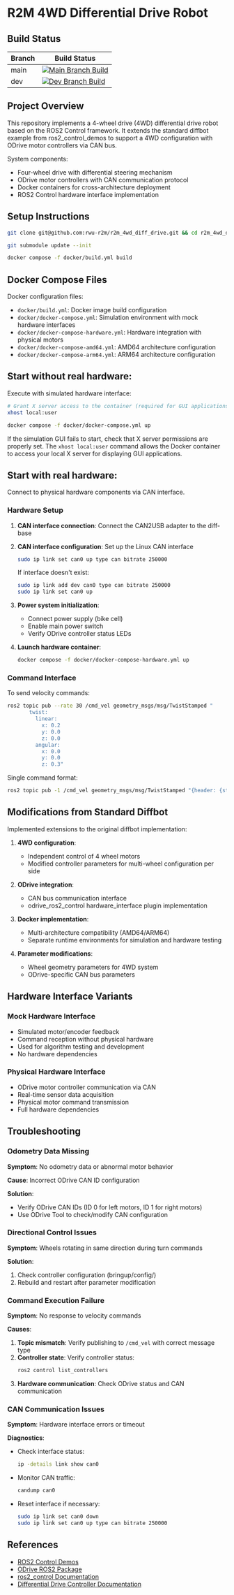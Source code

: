 # R2M 4WD Differential Drive Robot

## Build Status

| Branch | Build Status |
|--------|--------------|
| main | [![Main Branch Build](https://github.com/rwu-r2m/r2m_4wd_diff_drive/actions/workflows/docker-push.yml/badge.svg?branch=main)](https://github.com/rwu-r2m/r2m_4wd_diff_drive/actions/workflows/docker-push.yml) |
| dev | [![Dev Branch Build](https://github.com/rwu-r2m/r2m_4wd_diff_drive/actions/workflows/docker-push.yml/badge.svg?branch=dev)](https://github.com/rwu-r2m/r2m_4wd_diff_drive/actions/workflows/docker-push.yml) |

## Project Overview

This repository implements a 4-wheel drive (4WD) differential drive robot based on the ROS2 Control framework. It extends the standard diffbot example from ros2_control_demos to support a 4WD configuration with ODrive motor controllers via CAN bus.

System components:
- Four-wheel drive with differential steering mechanism
- ODrive motor controllers with CAN communication protocol
- Docker containers for cross-architecture deployment
- ROS2 Control hardware interface implementation

## Setup Instructions

```bash
git clone git@github.com:rwu-r2m/r2m_4wd_diff_drive.git && cd r2m_4wd_diff_drive
```

```bash
git submodule update --init
```

```bash
docker compose -f docker/build.yml build
```

## Docker Compose Files

Docker configuration files:

- `docker/build.yml`: Docker image build configuration
- `docker/docker-compose.yml`: Simulation environment with mock hardware interfaces
- `docker/docker-compose-hardware.yml`: Hardware integration with physical motors
- `docker/docker-compose-amd64.yml`: AMD64 architecture configuration
- `docker/docker-compose-arm64.yml`: ARM64 architecture configuration

## Start without real hardware:

Execute with simulated hardware interface:

```bash
# Grant X server access to the container (required for GUI applications)
xhost local:user
```

```bash
docker compose -f docker/docker-compose.yml up
```

If the simulation GUI fails to start, check that X server permissions are properly set. The `xhost local:user` command allows the Docker container to access your local X server for displaying GUI applications.

## Start with real hardware:

Connect to physical hardware components via CAN interface.

### Hardware Setup
1. **CAN interface connection**: Connect the CAN2USB adapter to the diff-base
2. **CAN interface configuration**: Set up the Linux CAN interface
   ```bash
   sudo ip link set can0 up type can bitrate 250000
   ```
   If interface doesn't exist:
   ```bash
   sudo ip link add dev can0 type can bitrate 250000
   sudo ip link set can0 up
   ```

3. **Power system initialization**: 
   - Connect power supply (bike cell)
   - Enable main power switch
   - Verify ODrive controller status LEDs

4. **Launch hardware container**:
   ```bash
   docker compose -f docker/docker-compose-hardware.yml up
   ```

### Command Interface

To send velocity commands:

```bash
ros2 topic pub --rate 30 /cmd_vel geometry_msgs/msg/TwistStamped "
       twist:
         linear:
           x: 0.2
           y: 0.0
           z: 0.0
         angular:
           x: 0.0
           y: 0.0
           z: 0.3"
```

Single command format:

```bash
ros2 topic pub -1 /cmd_vel geometry_msgs/msg/TwistStamped "{header: {stamp: {sec: 0}, frame_id: 'base_link'}, twist: {linear: {x: 0.2, y: 0.0, z: 0.0}, angular: {x: 0.0, y: 0.0, z: 0.3}}}"
```

## Modifications from Standard Diffbot

Implemented extensions to the original diffbot implementation:

1. **4WD configuration**: 
   - Independent control of 4 wheel motors
   - Modified controller parameters for multi-wheel configuration per side

2. **ODrive integration**: 
   - CAN bus communication interface
   - odrive_ros2_control hardware_interface plugin implementation

3. **Docker implementation**:
   - Multi-architecture compatibility (AMD64/ARM64)
   - Separate runtime environments for simulation and hardware testing

4. **Parameter modifications**:
   - Wheel geometry parameters for 4WD system
   - ODrive-specific CAN bus parameters

## Hardware Interface Variants

### Mock Hardware Interface
- Simulated motor/encoder feedback
- Command reception without physical hardware
- Used for algorithm testing and development
- No hardware dependencies

### Physical Hardware Interface
- ODrive motor controller communication via CAN
- Real-time sensor data acquisition
- Physical motor command transmission
- Full hardware dependencies

## Troubleshooting

### Odometry Data Missing

**Symptom**: No odometry data or abnormal motor behavior

**Cause**: Incorrect ODrive CAN ID configuration

**Solution**: 
- Verify ODrive CAN IDs (ID 0 for left motors, ID 1 for right motors)
- Use ODrive Tool to check/modify CAN configuration

### Directional Control Issues

**Symptom**: Wheels rotating in same direction during turn commands

**Solution**: 
1. Check controller configuration (bringup/config/)
2. Rebuild and restart after parameter modification

### Command Execution Failure

**Symptom**: No response to velocity commands

**Causes**:
1. **Topic mismatch**: Verify publishing to `/cmd_vel` with correct message type
2. **Controller state**: Verify controller status:
   ```bash
   ros2 control list_controllers
   ```
3. **Hardware communication**: Check ODrive status and CAN communication

### CAN Communication Issues

**Symptom**: Hardware interface errors or timeout

**Diagnostics**:
- Check interface status:
  ```bash
  ip -details link show can0
  ```
- Monitor CAN traffic:
  ```bash
  candump can0
  ```
- Reset interface if necessary:
  ```bash
  sudo ip link set can0 down
  sudo ip link set can0 up type can bitrate 250000
  ```

## References
- [ROS2 Control Demos](https://github.com/ros-controls/ros2_control_demos)
- [ODrive ROS2 Package](https://github.com/odriverobotics/ros_odrive)
- [ros2_control Documentation](https://control.ros.org/master/index.html)
- [Differential Drive Controller Documentation](https://control.ros.org/master/doc/controllers/diff_drive/userdoc.html)